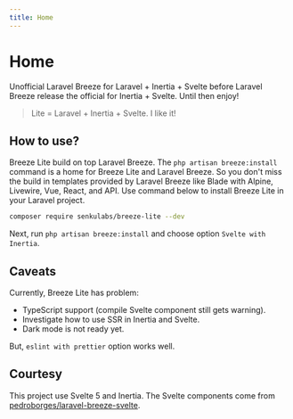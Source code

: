 ```yaml
---
title: Home
---
```


# Home

Unofficial Laravel Breeze for Laravel + Inertia + Svelte before Laravel Breeze release the official for Inertia + Svelte. Until then enjoy!

> Lite = Laravel + Inertia + Svelte. I like it!

## How to use?

Breeze Lite build on top Laravel Breeze. The `php artisan breeze:install` command is a home for Breeze Lite and Laravel Breeze. So you don't miss the build in templates provided by Laravel Breeze like Blade with Alpine, Livewire, Vue, React, and API. Use command below to install Breeze Lite in your Laravel project.

```bash
composer require senkulabs/breeze-lite --dev
```

Next, run `php artisan breeze:install` and choose option `Svelte with Inertia`.

## Caveats

Currently, Breeze Lite has problem:

- TypeScript support (compile Svelte component still gets warning).
- Investigate how to use SSR in Inertia and Svelte.
- Dark mode is not ready yet.

But, `eslint with prettier` option works well.

## Courtesy

This project use Svelte 5 and Inertia. The Svelte components come from [pedroborges/laravel-breeze-svelte](https://github.com/pedroborges/laravel-breeze-svelte).